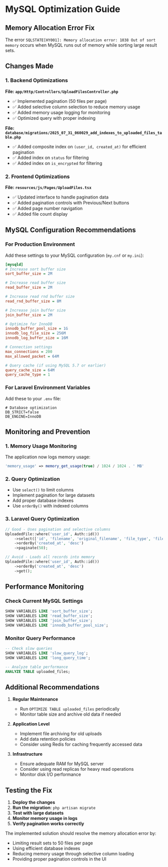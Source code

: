 # MySQL Optimization Guide

## Memory Allocation Error Fix

The error `SQLSTATE[HY001]: Memory allocation error: 1038 Out of sort memory` occurs when MySQL runs out of memory while sorting large result sets.

## Changes Made

### 1. Backend Optimizations

**File: `app/Http/Controllers/UploadFilesController.php`**
- ✅ Implemented pagination (50 files per page)
- ✅ Added selective column selection to reduce memory usage
- ✅ Added memory usage logging for monitoring
- ✅ Optimized query with proper indexing

**File: `database/migrations/2025_07_31_060029_add_indexes_to_uploaded_files_table.php`**
- ✅ Added composite index on `(user_id, created_at)` for efficient pagination
- ✅ Added index on `status` for filtering
- ✅ Added index on `is_encrypted` for filtering

### 2. Frontend Optimizations

**File: `resources/js/Pages/UploadFiles.tsx`**
- ✅ Updated interface to handle pagination data
- ✅ Added pagination controls with Previous/Next buttons
- ✅ Added page number navigation
- ✅ Added file count display

## MySQL Configuration Recommendations

### For Production Environment

Add these settings to your MySQL configuration (`my.cnf` or `my.ini`):

```ini
[mysqld]
# Increase sort buffer size
sort_buffer_size = 2M

# Increase read buffer size
read_buffer_size = 2M

# Increase read rnd buffer size
read_rnd_buffer_size = 8M

# Increase join buffer size
join_buffer_size = 2M

# Optimize for InnoDB
innodb_buffer_pool_size = 1G
innodb_log_file_size = 256M
innodb_log_buffer_size = 16M

# Connection settings
max_connections = 200
max_allowed_packet = 64M

# Query cache (if using MySQL 5.7 or earlier)
query_cache_size = 64M
query_cache_type = 1
```

### For Laravel Environment Variables

Add these to your `.env` file:

```env
# Database optimization
DB_STRICT=false
DB_ENGINE=InnoDB
```

## Monitoring and Prevention

### 1. Memory Usage Monitoring

The application now logs memory usage:
```php
'memory_usage' => memory_get_usage(true) / 1024 / 1024 . ' MB'
```

### 2. Query Optimization

- Use `select()` to limit columns
- Implement pagination for large datasets
- Add proper database indexes
- Use `orderBy()` with indexed columns

### 3. Laravel Query Optimization

```php
// Good - Uses pagination and selective columns
UploadedFile::where('user_id', Auth::id())
    ->select(['id', 'filename', 'original_filename', 'file_type', 'file_size', 'status', 'created_at'])
    ->orderBy('created_at', 'desc')
    ->paginate(50);

// Avoid - Loads all records into memory
UploadedFile::where('user_id', Auth::id())
    ->orderBy('created_at', 'desc')
    ->get();
```

## Performance Monitoring

### Check Current MySQL Settings

```sql
SHOW VARIABLES LIKE 'sort_buffer_size';
SHOW VARIABLES LIKE 'read_buffer_size';
SHOW VARIABLES LIKE 'join_buffer_size';
SHOW VARIABLES LIKE 'innodb_buffer_pool_size';
```

### Monitor Query Performance

```sql
-- Check slow queries
SHOW VARIABLES LIKE 'slow_query_log';
SHOW VARIABLES LIKE 'long_query_time';

-- Analyze table performance
ANALYZE TABLE uploaded_files;
```

## Additional Recommendations

1. **Regular Maintenance**
   - Run `OPTIMIZE TABLE uploaded_files` periodically
   - Monitor table size and archive old data if needed

2. **Application Level**
   - Implement file archiving for old uploads
   - Add data retention policies
   - Consider using Redis for caching frequently accessed data

3. **Infrastructure**
   - Ensure adequate RAM for MySQL server
   - Consider using read replicas for heavy read operations
   - Monitor disk I/O performance

## Testing the Fix

1. **Deploy the changes**
2. **Run the migration**: `php artisan migrate`
3. **Test with large datasets**
4. **Monitor memory usage in logs**
5. **Verify pagination works correctly**

The implemented solution should resolve the memory allocation error by:
- Limiting result sets to 50 files per page
- Using efficient database indexes
- Reducing memory usage through selective column loading
- Providing proper pagination controls in the UI 